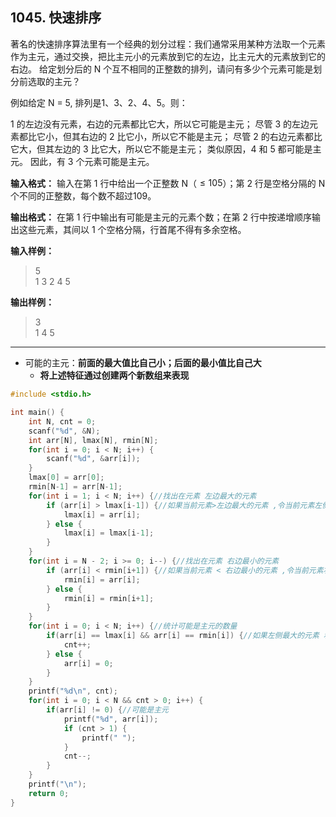 ﻿## 1045. 快速排序
著名的快速排序算法里有一个经典的划分过程：我们通常采用某种方法取一个元素作为主元，通过交换，把比主元小的元素放到它的左边，比主元大的元素放到它的右边。 给定划分后的 N 个互不相同的正整数的排列，请问有多少个元素可能是划分前选取的主元？

例如给定 N = 5, 排列是1、3、2、4、5。则：

1 的左边没有元素，右边的元素都比它大，所以它可能是主元；
尽管 3 的左边元素都比它小，但其右边的 2 比它小，所以它不能是主元；
尽管 2 的右边元素都比它大，但其左边的 3 比它大，所以它不能是主元；
类似原因，4 和 5 都可能是主元。
因此，有 3 个元素可能是主元。

**输入格式：**
输入在第 1 行中给出一个正整数 N（$≤10^​5$）；第 2 行是空格分隔的 N 个不同的正整数，每个数不超过$10^​9$。

**输出格式：**
在第 1 行中输出有可能是主元的元素个数；在第 2 行中按递增顺序输出这些元素，其间以 1 个空格分隔，行首尾不得有多余空格。

**输入样例：**
>5  
1 3 2 4 5  

**输出样例：**
>3  
1 4 5  

---
- 可能的主元：**前面的最大值比自己小；后面的最小值比自己大**
	- **将上述特征通过创建两个新数组来表现**

```c
#include <stdio.h>

int main() {
    int N, cnt = 0;
    scanf("%d", &N);
    int arr[N], lmax[N], rmin[N];
    for(int i = 0; i < N; i++) {
    	scanf("%d", &arr[i]);
	}
	lmax[0] = arr[0];
	rmin[N-1] = arr[N-1];
    for(int i = 1; i < N; i++) {//找出在元素 左边最大的元素 
    	if (arr[i] > lmax[i-1]) {//如果当前元素>左边最大的元素 ,令当前元素左侧最大的元素为自身 
    		lmax[i] = arr[i];
		} else {
			lmax[i] = lmax[i-1];
		}
	}
    for(int i = N - 2; i >= 0; i--) {//找出在元素 右边最小的元素 
    	if (arr[i] < rmin[i+1]) {//如果当前元素 < 右边最小的元素 ,令当前元素右侧最大的元素为自身 
    		rmin[i] = arr[i];
		} else {
			rmin[i] = rmin[i+1];
		}
	}
    for(int i = 0; i < N; i++) {//统计可能是主元的数量 
        if(arr[i] == lmax[i] && arr[i] == rmin[i]) {//如果左侧最大的元素 和 右侧最小的元素 都是自身，就可能是主元 
        	cnt++;
		} else {
			arr[i] = 0;
		}
    }
    printf("%d\n", cnt);
    for(int i = 0; i < N && cnt > 0; i++) {
    	if(arr[i] != 0) {//可能是主元 
			printf("%d", arr[i]);
			if (cnt > 1) {
    			printf(" ");
			}
    		cnt--;
		}
	}
    printf("\n");
    return 0;
}
```